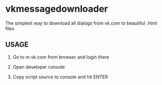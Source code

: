 # vkmessagedownloader
The simplest way to download all dialogs from vk.com to beautiful .html files  

## USAGE

1) Go to m.vk.com from browser and login there

2) Open developer console

3) Copy script source to console and hit ENTER
